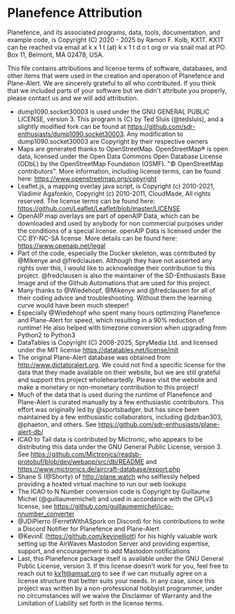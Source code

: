 # Planefence Attribution

Planefence, and its associated programs, data, tools, documentation, and example code, is Copyright (C) 2020 - 2025 by Ramon F. Kolb, KX1T.
KX1T can be reached via email at k x 1 t   (at)   k x 1 t d o t org or via snail mail at PO Box 11, Belmont, MA 02478, USA.

This file contains attributions and license terms of software, databases, and other items that were used in the creation and operation of Planefence and Plane-Alert. We are sincerely grateful to all who contributed.
If you think that we included parts of your software but we didn't attribute you properly, please contact us and we will add attribution.

- dump1090.socket30003 is used under the GNU GENERAL PUBLIC LICENSE, version 3. This program is (C) by Ted Sluis (@tedsluis), and a slightly modified fork can be found at <https://github.com/sdr-enthusiasts/dump1090.socket30003>. Any modification to dump1090.socket30003 are Copyright by their respective owners
- Maps are generated thanks to OpenStreetMap. OpenStreetMap® is open data, licensed under the Open Data Commons Open Database License (ODbL) by the OpenStreetMap Foundation (OSMF). "© OpenStreetMap contributors". More information, including license terms, can be found here: <https://www.openstreetmap.org/copyright>
- Leaflet.js, a mapping overlay java script, is Copyright (c) 2010-2021, Vladimir Agafonkin, Copyright (c) 2010-2011, CloudMade, All rights reserved. The license terms can be found here: <https://github.com/Leaflet/Leaflet/blob/master/LICENSE>
- OpenAIP map overlays are part of openAIP Data, which can be downloaded and used by anybody for non commercial purposes under the conditions of a special license. openAIP Data is licensed under the CC BY-NC-SA license. More details can be found here: <https://www.openaip.net/legal>
- Part of the code, especially the Docker skeleton, was contributed by @Mikenye and @fredclausen. Although they have not asserted any rights over this, I would like to acknowledge their contribution to this project. @fredclausen is also the maintainer of the SD-Enthusiasts Base Image and of the Github Automations that are used for this project.
- Many thanks to @Wiedehopf, @Mikenye and @fredclausen for all of their coding advice and troubleshooting. Without them the learning curve would have been much steeper!
- Especially @Wiedehopf who spent many hours optimizing Planefence and Plane-Alert for speed, which resulting in a 90% reduction of runtime! He also helped with timezone conversion when upgrading from Python2 to Python3
- DataTables is Copyright (C) 2008-2025, SpryMedia Ltd. and licensed under the MIT license <https://datatables.net/license/mit>
- The original Plane-Alert database was obtained from <http://www.dictatoralert.org>. We could not find a specific license for the data that they made available on their website, but we are still grateful and support this project wholeheartedly.
  Please visit the website and make a monetary or non-monetary contribution to this project!
- Much of the data that is used during the runtime of Planefence and Plane-Alert is curated manually by a few enthusiastic contributors. This effort was originally led by @sportsbadger, but has since been maintained by a few enthusiastic collaborators, including @dziban303, @phaeton, and others. See <https://github.com/sdr-enthusiasts/plane-alert-db/>
- ICAO to Tail data is contributed by Mictronic, who appears to be distributing this data under the GNU General Public License, version 3. See <https://github.com/Mictronics/readsb-protobuf/blob/dev/webapp/src/db/README> and <https://www.mictronics.de/aircraft-database/export.php>
- Shane S (@Shorty) of <http://plane.watch> who selflessly helped providing a hosted virtual machine to run our web lookups
- The ICAO to N Number conversion code is Copyright by Guillaume Michel (@guillaumemichel) and used in accordance with the GPLv3 license, see <https://github.com/guillaumemichel/icao-nnumber_converter>
- @JDiPierro (FerretWithASpork on Discord) for his contributions to write a Discord Notifier for Planefence and Plane-Alert
- @KevinE (<https://github.com/kevinelliott>) for his highly valuable work setting up the AirWaves Mastodon Server and providing expertise, support, and encouragement to add Mastodon notifications
- Last, this Planefence package itself is available under the GNU General Public License, version 3. If this license doesn't work for you, feel free to reach out to <kx1t@amsat.org> to see if we can mutually agree on a license structure that better suits your needs. In any case, since this project was written by a non-professional hobbyist programmer, under no circumstances will we waive the Disclaimer of Warranty and the Limitation of Liability set forth in the license terms.
